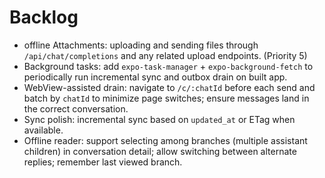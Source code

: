# Backlog

- offline Attachments: uploading and sending files through `/api/chat/completions` and any related upload endpoints. (Priority 5)
- Background tasks: add `expo-task-manager` + `expo-background-fetch` to periodically run incremental sync and outbox drain on built app.
- WebView-assisted drain: navigate to `/c/:chatId` before each send and batch by `chatId` to minimize page switches; ensure messages land in the correct conversation.
- Sync polish: incremental sync based on `updated_at` or ETag when available.
- Offline reader: support selecting among branches (multiple assistant children) in conversation detail; allow switching between alternate replies; remember last viewed branch.
